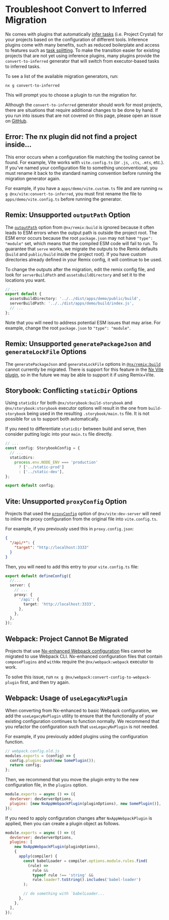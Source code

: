 # Troubleshoot Convert to Inferred Migration

Nx comes with plugins that automatically [infer tasks](/concepts/inferred-tasks) (i.e. Project Crystal) for your projects based on the configuration of different tools. Inference plugins come with many benefits, such as reduced boilerplate and access to features such as [task splitting](/ci/features/split-e2e-tasks). To make the transition easier for existing projects that are not yet using inference plugins, many plugins provide the `convert-to-inferred` generator that will switch from executor-based tasks to inferred tasks.

To see a list of the available migration generators, run:

```shell
nx g convert-to-inferred
```

This will prompt you to choose a plugin to run the migration for.

Although the `convert-to-inferred` generator should work for most projects, there are situations that require additional changes to be done by hand. If you run into issues that are not covered on this page, please open an issue on [GitHub](https://github.com/nrwl/nx/issues).

## Error: The nx plugin did not find a project inside...

This error occurs when a configuration file matching the tooling cannot be found. For example, Vite works with `vite.config.ts` (or `.js`, `.cts`, `.mts`, etc.). If you've named your configuration file to something unconventional, you must rename it back to the standard naming convention before running the migration generator again.

For example, if you have a `apps/demo/vite.custom.ts` file and are running `nx g @nx/vite:convert-to-inferred`, you must first rename the file to `apps/demo/vite.config.ts` before running the generator.

## Remix: Unsupported `outputPath` Option

The [`outputPath`](/nx-api/remix/executors/build#outputpath) option from `@nx/remix:build` is ignored because it often leads to ESM errors when the output path is outside the project root. The ESM error occurs because the root `package.json` may not have `"type": "module"` set, which means that the compiled ESM code will fail to run. To guarantee that `serve` works, we migrate the outputs to the Remix defaults (`build` and `public/build` inside the project root). If you have custom directories already defined in your Remix config, it will continue to be used.

To change the outputs after the migration, edit the remix config file, and look for `serverBuildPath` and `assetsBuildDirectory` and set it to the locations you want.

```ts
// ...
export default {
  assetsBuildDirectory: '../../dist/apps/demo/public/build',
  serverBuildPath: '../../dist/apps/demo/build/index.js',
  // ...
};
```

Note that you will need to address potential ESM issues that may arise. For example, change the root `package.json` to `"type": "module"`.

## Remix: Unsupported `generatePackageJson` and `generateLockFile` Options

The `generatePackageJson` and `generateLockFile` options in [`@nx/remix:build`](/nx-api/remix/executors/build) cannot currently be migrated. There is support for this feature in the [Nx Vite plugin](/recipes/vite/configure-vite#typescript-paths), so in the future we may be able to support it if using Remix+Vite.

## Storybook: Conflicting `staticDir` Options

Using `staticDir` for both `@nx/storybook:build-storybook` and `@nx/storybook:storybook` executor options will result in the one from `build-storybook` being used in the resulting `.storybook/main.ts` file. It is not possible for us to support both automatically.

If you need to differentiate `staticDir` between build and serve, then consider putting logic into your `main.ts` file directly.

```ts
// ...
const config: StorybookConfig = {
  // ...
  staticDirs:
    process.env.NODE_ENV === 'production'
      ? ['../static-prod']
      : ['../static-dev'],
};

export default config;
```

## Vite: Unsupported `proxyConfig` Option

Projects that used the [`proxyConfig`](/nx-api/vite/executors/dev-server#proxyconfig) option of `@nx/vite:dev-server` will need to inline the proxy configuration from the original file into `vite.config.ts`.

For example, if you previously used this in `proxy.config.json`:

```json
{
  "/api/*": {
    "target": "http://localhost:3333"
  }
}
```

Then, you will need to add this entry to your `vite.config.ts` file:

```ts
export default defineConfig({
  //...
  server: {
    // ...
    proxy: {
      '/api': {
        target: 'http://localhost:3333',
      },
    },
  },
});
```

## Webpack: Project Cannot Be Migrated

Projects that use [Nx-enhanced Webpack configuration](/recipes/webpack/webpack-config-setup#nxenhanced-configuration-with-composable-plugins) files cannot be migrated to use Webpack CLI. Nx-enhanced configuration files that contain `composePlugins` and `withNx` require the `@nx/webpack:webpack` executor to work.

To solve this issue, run `nx g @nx/webpack:convert-config-to-webpack-plugin` first, and then try again.

## Webpack: Usage of `useLegacyNxPlugin`

When converting from Nx-enhanced to basic Webpack configuration, we add the `useLegacyNxPlugin` utility to ensure that the functionality of your existing configuration continues to function normally. We recommend that you refactor the configuration such that `useLegacyNxPlugin` is not needed.

For example, if you previously added plugins using the configuration function.

```js
// webpack.config.old.js
modules.exports = (config) => {
  config.plugins.push(new SomePlugin());
  return config;
};
```

Then, we recommend that you move the plugin entry to the new configuration file, in the `plugins` option.

```js
module.exports = async () => ({
  devServer: devServerOptions,
  plugins: [new NxAppWebpackPlugin(pluginOptions), new SomePlugin()],
});
```

If you need to apply configuration changes after `NxAppWebpackPlugin` is applied, then you can create a plugin object as follows.

```js
module.exports = async () => ({
  devServer: devServerOptions,
  plugins: [
    new NxAppWebpackPlugin(pluginOptions),
    {
      apply(compiler) {
        const babelLoader = compiler.options.module.rules.find(
          (rule) =>
            rule &&
            typeof rule !== 'string' &&
            rule.loader?.toString().includes('babel-loader')
        );

        // do something with `babelLoader...
      },
    },
  ],
});
```
